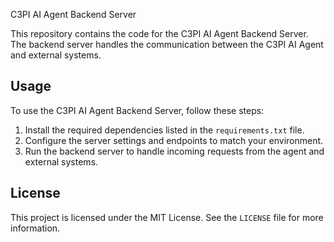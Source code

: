 C3PI AI Agent Backend Server

This repository contains the code for the C3PI AI Agent Backend Server. The backend server handles the communication between the C3PI AI Agent and external systems.

## Usage

To use the C3PI AI Agent Backend Server, follow these steps:

1. Install the required dependencies listed in the `requirements.txt` file.
2. Configure the server settings and endpoints to match your environment.
3. Run the backend server to handle incoming requests from the agent and external systems.

## License

This project is licensed under the MIT License. See the `LICENSE` file for more information.